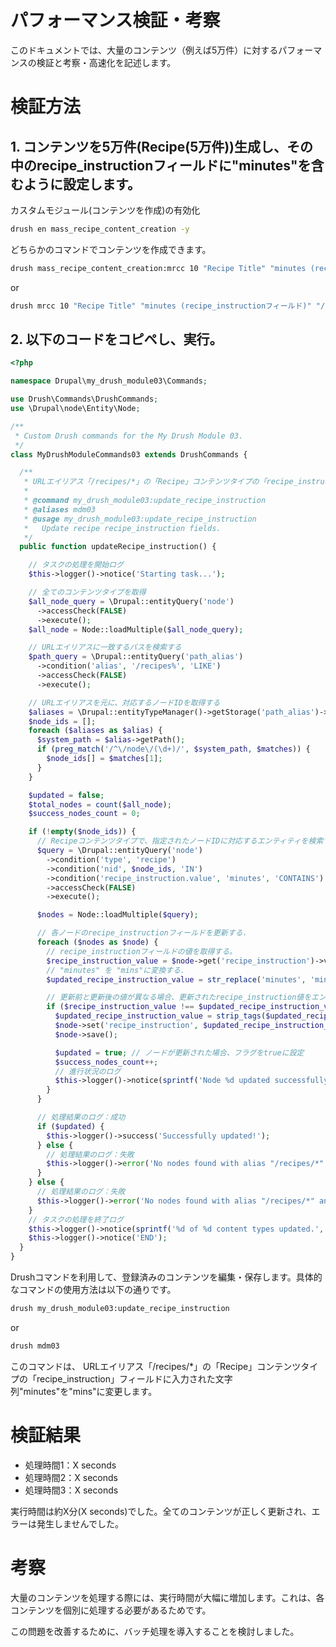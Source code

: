 # パフォーマンス検証・考察

このドキュメントでは、大量のコンテンツ（例えば5万件）に対するパフォーマンスの検証と考察・高速化を記述します。

# 検証方法
## 1. コンテンツを5万件(Recipe(5万件))生成し、その中のrecipe_instructionフィールドに"minutes"を含むように設定します。

カスタムモジュール(コンテンツを作成)の有効化
```bash
drush en mass_recipe_content_creation -y
```

どちらかのコマンドでコンテンツを作成できます。
```bash
drush mass_recipe_content_creation:mrcc 10 "Recipe Title" "minutes (recipe_instructionフィールド)" "/recipes/test"
```

or
```bash
drush mrcc 10 "Recipe Title" "minutes (recipe_instructionフィールド)" "/recipes/test"
```

## 2. 以下のコードをコピペし、実行。

```php
<?php

namespace Drupal\my_drush_module03\Commands;

use Drush\Commands\DrushCommands;
use \Drupal\node\Entity\Node;

/**
 * Custom Drush commands for the My Drush Module 03.
 */
class MyDrushModuleCommands03 extends DrushCommands {

  /**
   * URLエイリアス「/recipes/*」の「Recipe」コンテンツタイプの「recipe_instruction」フィールドに入力された文字列"minutes"を"mins"に変更する、カスタム Drush コマンドの作成.
   *
   * @command my_drush_module03:update_recipe_instruction
   * @aliases mdm03
   * @usage my_drush_module03:update_recipe_instruction
   *   Update recipe recipe_instruction fields.
   */
  public function updateRecipe_instruction() {

    // タスクの処理を開始ログ
    $this->logger()->notice('Starting task...');

    // 全てのコンテンツタイプを取得
    $all_node_query = \Drupal::entityQuery('node')
      ->accessCheck(FALSE)
      ->execute();
    $all_node = Node::loadMultiple($all_node_query);

    // URLエイリアスに一致するパスを検索する
    $path_query = \Drupal::entityQuery('path_alias')
      ->condition('alias', '/recipes%', 'LIKE')
      ->accessCheck(FALSE)
      ->execute();

    // URLエイリアスを元に、対応するノードIDを取得する
    $aliases = \Drupal::entityTypeManager()->getStorage('path_alias')->loadMultiple($path_query);
    $node_ids = [];
    foreach ($aliases as $alias) {
      $system_path = $alias->getPath();
      if (preg_match('/^\/node\/(\d+)/', $system_path, $matches)) {
        $node_ids[] = $matches[1];
      }
    }

    $updated = false;
    $total_nodes = count($all_node);
    $success_nodes_count = 0;

    if (!empty($node_ids)) {
      // Recipeコンテンツタイプで、指定されたノードIDに対応するエンティティを検索する
      $query = \Drupal::entityQuery('node')
        ->condition('type', 'recipe')
        ->condition('nid', $node_ids, 'IN')
        ->condition('recipe_instruction.value', 'minutes', 'CONTAINS')
        ->accessCheck(FALSE)
        ->execute();

      $nodes = Node::loadMultiple($query);

      // 各ノードのrecipe_instructionフィールドを更新する.
      foreach ($nodes as $node) {
        // recipe_instructionフィールドの値を取得する。
        $recipe_instruction_value = $node->get('recipe_instruction')->value;
        // "minutes" を "mins"に変換する.
        $updated_recipe_instruction_value = str_replace('minutes', 'mins', $recipe_instruction_value);

        // 更新前と更新後の値が異なる場合、更新されたrecipe_instruction値をエンティティに戻し、ノードを保存
        if ($recipe_instruction_value !== $updated_recipe_instruction_value) {
          $updated_recipe_instruction_value = strip_tags($updated_recipe_instruction_value);
          $node->set('recipe_instruction', $updated_recipe_instruction_value);
          $node->save();

          $updated = true; // ノードが更新された場合、フラグをtrueに設定
          $success_nodes_count++;
          // 進行状況のログ
          $this->logger()->notice(sprintf('Node %d updated successfully.', $node->id()));
        }
      }

      // 処理結果のログ：成功
      if ($updated) {
        $this->logger()->success('Successfully updated!');
      } else {
        // 処理結果のログ：失敗
        $this->logger()->error('No nodes found with alias "/recipes/*" and containing "minutes" in recipe_instruction field.');
      }
    } else {
      // 処理結果のログ：失敗
      $this->logger()->error('No nodes found with alias "/recipes/*" and containing "minutes" in recipe_instruction field.');
    }
    // タスクの処理を終了ログ
    $this->logger()->notice(sprintf('%d of %d content types updated.', $success_nodes_count, $total_nodes));
    $this->logger()->notice('END');
  }
}

```

Drushコマンドを利用して、登録済みのコンテンツを編集・保存します。具体的なコマンドの使用方法は以下の通りです。
```bash
drush my_drush_module03:update_recipe_instruction
```

or
```bash
drush mdm03
```

このコマンドは、 URLエイリアス「/recipes/*」の「Recipe」コンテンツタイプの「recipe_instruction」フィールドに入力された文字列"minutes"を"mins"に変更します。


# 検証結果

* 処理時間1：X seconds
* 処理時間2：X seconds
* 処理時間3：X seconds


実行時間は約X分(X seconds)でした。全てのコンテンツが正しく更新され、エラーは発生しませんでした。

# 考察

大量のコンテンツを処理する際には、実行時間が大幅に増加します。これは、各コンテンツを個別に処理する必要があるためです。

この問題を改善するために、バッチ処理を導入することを検討しました。


